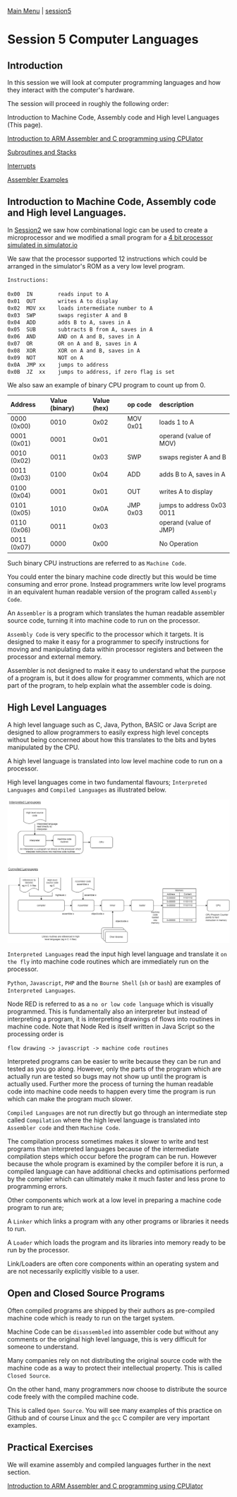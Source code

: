 [Main Menu](../../sessions/README.md) | [session5](../session5/) 

# Session 5 Computer Languages

## Introduction

In this session we will look at computer programming languages and how they interact with the computer's hardware. 

The session will proceed in roughly the following order:

Introduction to Machine Code, Assembly code and High level Languages (This page).

[Introduction to ARM Assembler and C programming using CPUlator](../session5/docs/IntroToCPULator.md)

[Subroutines and Stacks](../session5/docs/stacks-routines.md) 

[Interrupts](../session5/docs/Interrupts.md) 

[Assembler Examples](../session5/assemblerExamples/AssemblerExamples.md)

## Introduction to Machine Code, Assembly code and High level Languages.

In [Session2](../session2/) we saw how combinational logic can be used to create a microprocessor and we modified a small program for a [4 bit processor simulated in simulator.io](https://simulator.io/board/AWZpw7Fy3I/2)

We saw that the processor supported 12 instructions which could be arranged in the simulator's ROM as a very low level program.
```
Instructions:

0x00  IN        reads input to A
0x01  OUT       writes A to display
0x02  MOV xx    loads intermediate number to A
0x03  SWP       swaps register A and B
0x04  ADD       adds B to A, saves in A
0x05  SUB       subtracts B from A, saves in A
0x06  AND       AND on A and B, saves in A
0x07  OR        OR on A and B, saves in A
0x08  XOR       XOR on A and B, saves in A
0x09  NOT       NOT on A
0x0A  JMP xx    jumps to address
0x0B  JZ  xx    jumps to address, if zero flag is set
```

We also saw an example of binary CPU program to count up from 0.

|Address      | Value (binary) | Value (hex)  | op code    | description |
|:------------|:-------------- |:------------ |:-----------|:------------|
|0000 (0x00)  | 0010           | 0x02         | MOV 0x01   | loads 1 to A |
|0001 (0x01)  | 0001           | 0x01         |            | operand (value of MOV) |
|0010 (0x02)  | 0011           | 0x03         | SWP        | swaps register A and B |
|0011 (0x03)  | 0100           | 0x04         | ADD        | adds B to A, saves in A|
|0100 (0x04)  | 0001           | 0x01         | OUT        | writes A to display |
|0101 (0x05)  | 1010           | 0x0A         | JMP 0x03   | jumps to address 0x03 0011|
|0110 (0x06)  | 0011           | 0x03         |            | operand (value of JMP) |
|0011 (0x07)  | 0000           | 0x00         |            | No Operation |


Such binary CPU instructions are referred to as `Machine Code`.

You could enter the binary machine code directly but this would be time consuming and error prone. 
Instead programmers write low level programs in an equivalent human readable version of the program called `Assembly Code`.

An `Assembler` is a program which translates the human readable assembler source code, turning it into machine code to run on the processor.

`Assembly Code` is very specific to the processor which it targets.
It is designed to make it easy for a programmer to specify instructions for moving and manipulating data within processor registers and between the processor and external memory.

Assembler is not designed to make it easy to understand what the purpose of a program is, but it does allow for programmer comments, which are not part of the program, to help explain what the assembler code is doing.

## High Level Languages

A high level language such as C, Java, Python, BASIC or Java Script are designed to allow programmers to easily express high level concepts without being concerned about how this translates to the bits and bytes manipulated by the CPU.

A high level language is translated into low level machine code to run on a processor.

High level languages come in two fundamental flavours; `Interpreted Languages` and `Compiled Languages` as illustrated below.

![alt text](../session5/docs/images/ProgramProcessing.png "Figure ProgramProcessing.png")

`Interpreted Languages` read the input high level language and translate it `on the fly` into machine code routines which are immediately run on the processor. 

`Python`, `Javascript`, `PHP` and the `Bourne Shell` (`sh` or `bash`) are examples of `Interpreted Languages`.

Node RED is referred to as a `no or low code language` which is visually programmed. 
This is fundamentally also an interpreter but instead of interpreting a program, it is interpreting drawings of flows into routines in machine code.
Note that Node Red is itself written in Java Script so the processing order is 

`flow drawing -> javascript -> machine code routines`

Interpreted programs can be easier to write because they can be run and tested as you go along.
However, only the parts of the program which are actually run are tested so bugs may not show up until the program is actually used.
Further more the process of turning the human readable code into machine code needs to happen every time the program is run which can make the program much slower.

`Compiled Languages` are not run directly but go through an intermediate step called `Compilation` where the high level language is translated into `Assembler code` and then `Machine Code`.

The compilation process sometimes makes it slower to write and test programs than interpreted languages because of the intermediate compilation steps which occur before the program can be run.
However because the whole program is examined by the compiler before it is run, a compiled language can have additional checks and optimisations performed by the compiler which can ultimately make it much faster and less prone to programming errors.

Other components which work at a low level in preparing a machine code program to run are;

A `Linker` which links a program with any other programs or libraries it needs to run.

A `Loader` which loads the program and its libraries into memory ready to be run by the processor.

Link/Loaders are often core components within an operating system and are not necessarily explicitly visible to a user.

## Open and Closed Source Programs

Often compiled programs are shipped by their authors as pre-compiled machine code which is ready to run on the target system. 

Machine Code can be `disassembled` into assembler code but without any comments or the original high level language, this is very difficult for someone to understand.

Many companies rely on not distributing the original source code with the machine code as a way to protect their intellectual property.
This is called `Closed Source`.

On the other hand, many programmers now choose to distribute the source code freely with the compiled machine code.

This is called `Open Source`.
You will see many examples of this practice on Github and of course Linux and the `gcc` C compiler are very important examples.

## Practical Exercises

We will examine assembly and compiled languages further in the next section.

[Introduction to ARM Assembler and C programming using CPUlator](../session5/docs/IntroToCPULator.md)


